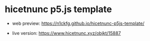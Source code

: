 # hicetnunc p5.js template

* web preview:
https://n1ckfg.github.io/hicetnunc-p5js-template/

* live version:
https://www.hicetnunc.xyz/objkt/15887
